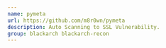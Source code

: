 ```yaml
---
name: pymeta
url: https://github.com/m8r0wn/pymeta
description: Auto Scanning to SSL Vulnerability.
group: blackarch blackarch-recon
---
```

